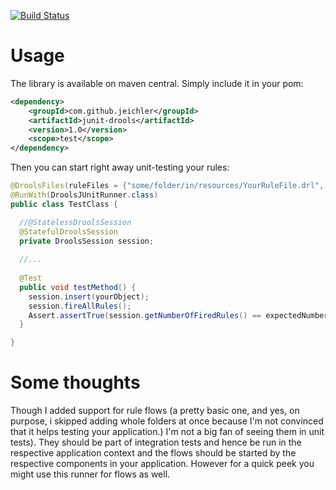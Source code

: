 [![Build Status](https://travis-ci.org/jeichler/junit-drools.svg?branch=master)](https://travis-ci.org/jeichler/junit-drools)


Usage
=============
The library is available on maven central. Simply include it in your pom:
```xml
<dependency>
	<groupId>com.github.jeichler</groupId>
	<artifactId>junit-drools</artifactId>
	<version>1.0</version>
	<scope>test</scope>
</dependency>
```

Then you can start right away unit-testing your rules:

```java
@DroolsFiles(ruleFiles = {"some/folder/in/resources/YourRuleFile.drl", "some/folder/in/resources/YourRuleFlow.bpmn"})
@RunWith(DroolsJUnitRunner.class)
public class TestClass {

  //@StatelessDroolsSession
  @StatefulDroolsSession
  private DroolsSession session;
  
  //...
  
  @Test
  public void testMethod() {
    session.insert(yourObject);
    session.fireAllRules();
    Assert.assertTrue(session.getNumberOfFiredRules() == expectedNumberOfFiredRules);
  }

}
```

Some thoughts
===============

Though I added support for rule flows (a pretty basic one, and yes, on purpose, i skipped adding whole folders at once because I'm not convinced that it helps testing your application.) I'm not a big fan of seeing them in unit tests). They should be part of integration tests and hence be run in the respective application context and the flows should be started by the respective components in your application. However for a quick peek you might use this runner for flows as well.
